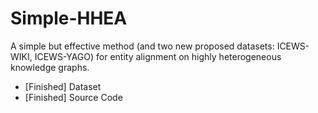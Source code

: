 # Simple-HHEA
A simple but effective method (and two new proposed datasets: ICEWS-WIKI, ICEWS-YAGO) for entity alignment on highly heterogeneous knowledge graphs.

- [Finished] Dataset
- [Finished] Source Code
